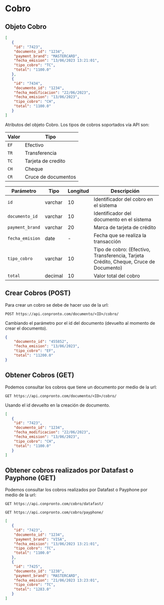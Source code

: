 # Cobro

## Objeto Cobro

``` json title="Objeto Cobro:"
[
   {
	"id": "7423",
	"documento_id": "1234",
    "payment_brand": "MASTERCARD",
	"fecha_emision": "13/06/2023 13:21:01",
	"tipo_cobro": "TC",
	"total": "1100.0"
   },
   {
	"id": "7434",
	"documento_id": "1234",
	"fecha_modificacion": "22/06/2023",
	"fecha_emision": "13/06/2023",
	"tipo_cobro": "CH",
	"total": "1100.0"
   }
]
```
Atributos del objeto Cobro.
Los tipos de cobros soportados vía API son:

| Valor       | Tipo                                 |
| ----------- | ------------------------------------ |
| `EF  `       | Efectivo                             |
| `TR `       | Transferencia|
| `TC  `       | Tarjeta de credito |
| `CH  `       | Cheque |
| `CR  `       | Cruce de documentos |

| Parámetro   | Tipo    | Longitud | Descripción |
| ----------- | ------- | -------- | ----------- |
| `id`|varchar|10| Identificador del cobro en el sistema|
| `documento_id`|varchar|10| Identificador del documento en el sistema|
| `payment_brand`|varchar|20| Marca de tarjeta de crédito   |
| `fecha_emision`|date|-| Fecha que se realiza la transacción|
| `tipo_cobro`|varchar|10| Tipo de cobro: (Efectivo, Transferencia, Tarjeta Crédito, Cheque, Cruce de Documento)|
| `total` |decimal|10|Valor total del cobro|

## Crear Cobros (POST)

Para crear un cobro se debe de hacer uso de la url:

`POST https://api.conpronto.com/documento/<ID>/cobro/`

Cambiando el parámetro por el id del documento (devuelto al momento de crear el documento).

``` json title="Estructura del JSON:"
{
    "documento_id": "455852",
    "fecha_emision": "13/06/2023",
    "tipo_cobro": "EF",
    "total": "11200.0"
}
```

## Obtener Cobros (GET)

Podemos consultar los cobros que tiene un documento por medio de la url:

`GET https://api.conpronto.com/documento/<ID>/cobro/`

Usando el id devuelto en la creación de documento.

``` json title="Respuesta al consultar los cobros:"
[
   {
	"id": "7423",
	"documento_id": "1234",
	"fecha_modificacion": "22/06/2023",
	"fecha_emision": "13/06/2023",
	"tipo_cobro": "CH",
	"total": "1100.0"
   }
]
``` 

## Obtener cobros realizados por Datafast o Payphone (GET)

Podemos consultar los cobros realizados por Datafast o Payphone por medio de la url:

`GET https://api.conpronto.com/cobro/datafast/`

`GET https://api.conpronto.com/cobro/payphone/`

``` json title="Respuesta al consultar los cobros:"
[
   {
	"id": "7423",
	"documento_id": "1234",
    "payment_brand": "VISA",
	"fecha_emision": "13/06/2023 13:21:01",
	"tipo_cobro": "TC",
	"total": "1100.0"
   },
   {
	"id": "7425",
	"documento_id": "1238",
    "payment_brand": "MASTERCARD",
	"fecha_emision": "21/06/2023 13:23:01",
	"tipo_cobro": "TC",
	"total": "1283.0"
   }
]
```